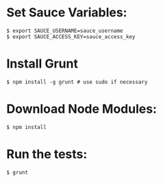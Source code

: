 # Set Sauce Variables:
```
$ export SAUCE_USERNAME=sauce_username
$ export SAUCE_ACCESS_KEY=sauce_access_key
```

# Install Grunt
```
$ npm install -g grunt # use sudo if necessary
```

# Download Node Modules:
```
$ npm install
```

# Run the tests:
```
$ grunt
```
